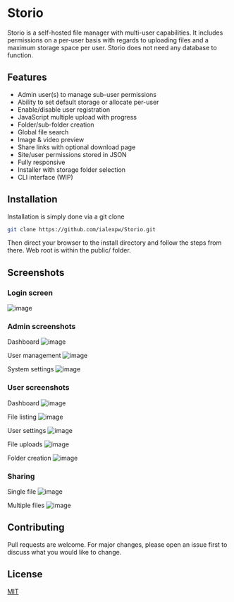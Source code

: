 # Storio

Storio is a self-hosted file manager with multi-user capabilities. It includes permissions on a per-user basis with regards to uploading files and a maximum storage space per user. Storio does not need any database to function.

## Features

* Admin user(s) to manage sub-user permissions
* Ability to set default storage or allocate per-user
* Enable/disable user registration
* JavaScript multiple upload with progress
* Folder/sub-folder creation
* Global file search
* Image & video preview
* Share links with optional download page
* Site/user permissions stored in JSON
* Fully responsive
* Installer with storage folder selection
* CLI interface (WIP)

## Installation

Installation is simply done via a git clone

```bash
git clone https://github.com/ialexpw/Storio.git
```
Then direct your browser to the install directory and follow the steps from there. Web root is within the public/ folder.

## Screenshots

### Login screen
![image](https://user-images.githubusercontent.com/7994724/174810368-ab1a3a19-3043-4871-a3aa-d3b21068a1da.png)


### Admin screenshots

Dashboard
![image](https://user-images.githubusercontent.com/7994724/174809288-ea4ddcaa-9f0d-4483-8cf6-6875bc0e1ff7.png)

User management
![image](https://user-images.githubusercontent.com/7994724/174809495-6c91f6d0-bf7b-480a-97aa-4afbbc377698.png)

System settings
![image](https://user-images.githubusercontent.com/7994724/174809668-7dfeaccf-78cf-4777-8c65-505817f65765.png)


### User screenshots

Dashboard
![image](https://user-images.githubusercontent.com/7994724/174809823-737e9067-8356-49bc-95a5-1ac278535cee.png)

File listing
![image](https://user-images.githubusercontent.com/7994724/206472363-715cfea3-f420-490d-add2-317d92bb7b0e.png)

User settings
![image](https://user-images.githubusercontent.com/7994724/174810028-7acb7140-5ca7-4a05-a76b-a47b733fc2b1.png)

File uploads
![image](https://user-images.githubusercontent.com/7994724/174810122-a99ff653-8512-4513-856d-a225f563526c.png)

Folder creation
![image](https://user-images.githubusercontent.com/7994724/174810175-1162216f-538e-4109-8908-81229de22c91.png)


### Sharing

Single file
![image](https://user-images.githubusercontent.com/7994724/174810556-209d1c2f-e810-4c89-9ebd-ec7da8bdc34d.png)

Multiple files
![image](https://user-images.githubusercontent.com/7994724/206472753-f897169f-5377-44e1-b2c6-814bbbc2002d.png)

## Contributing
Pull requests are welcome. For major changes, please open an issue first to discuss what you would like to change.

## License
[MIT](https://choosealicense.com/licenses/mit/)
